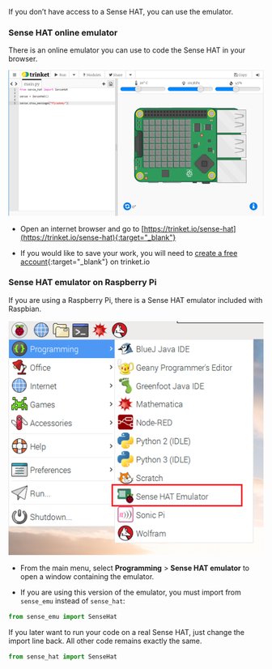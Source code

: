 If you don’t have access to a Sense HAT, you can use the emulator.

### Sense HAT online emulator

There is an online emulator you can use to code the Sense HAT in your browser.

![Sense HAT emulator on trinket](images/sense-hat-trinket.png)

+ Open an internet browser and go to  [https://trinket.io/sense-hat](https://trinket.io/sense-hat){:target="_blank"}

+ If you would like to save your work, you will need to [create a free account](https://trinket.io/signup){:target="_blank"} on trinket.io

### Sense HAT emulator on Raspberry Pi

If you are using a Raspberry Pi, there is a Sense HAT emulator included with Raspbian.

![Sense HAT emulator on Raspbian](images/pi-emulator.png)

+ From the main menu, select **Programming** > **Sense HAT emulator** to open a window containing the emulator.

+ If you are using this version of the emulator, you must import from `sense_emu` instead of `sense_hat`:

```python
from sense_emu import SenseHat
```

If you later want to run your code on a real Sense HAT, just change the import line back. All other code remains exactly the same. 

```python
from sense_hat import SenseHat
```
